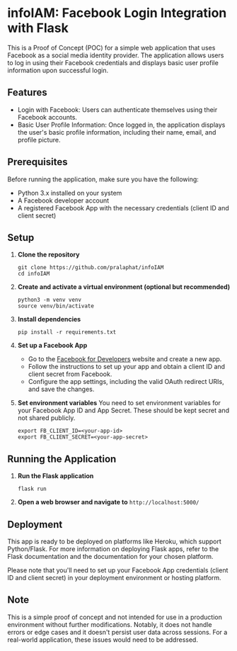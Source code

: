 # infoIAM: Facebook Login Integration with Flask

This is a Proof of Concept (POC) for a simple web application that uses Facebook as a social media identity provider. The application allows users to log in using their Facebook credentials and displays basic user profile information upon successful login.


## Features
- Login with Facebook: Users can authenticate themselves using their Facebook accounts.
- Basic User Profile Information: Once logged in, the application displays the user's basic profile information, including their name, email, and profile picture.

## Prerequisites
Before running the application, make sure you have the following:

- Python 3.x installed on your system
- A Facebook developer account
- A registered Facebook App with the necessary credentials (client ID and client secret)


## Setup

1. **Clone the repository**
    ```
    git clone https://github.com/pralaphat/infoIAM
    cd infoIAM
    ```

2. **Create and activate a virtual environment (optional but recommended)**
    ```
    python3 -m venv venv
    source venv/bin/activate
    ```

3. **Install dependencies**
    ```
    pip install -r requirements.txt
    ```

4. **Set up a Facebook App**
    - Go to the [Facebook for Developers](https://developers.facebook.com/) website and create a new app.
    - Follow the instructions to set up your app and obtain a client ID and client secret from Facebook.
    - Configure the app settings, including the valid OAuth redirect URIs, and save the changes.

5. **Set environment variables**
    You need to set environment variables for your Facebook App ID and App Secret. These should be kept secret and not shared publicly.
    ```
    export FB_CLIENT_ID=<your-app-id>
    export FB_CLIENT_SECRET=<your-app-secret>
    ```

## Running the Application

1. **Run the Flask application**
    ```
    flask run
    ```

2. **Open a web browser and navigate to** `http://localhost:5000/`


## Deployment

This app is ready to be deployed on platforms like Heroku, which support Python/Flask. For more information on deploying Flask apps, refer to the Flask documentation and the documentation for your chosen platform.

Please note that you'll need to set up your Facebook App credentials (client ID and client secret) in your deployment environment or hosting platform.


## Note

This is a simple proof of concept and not intended for use in a production environment without further modifications. Notably, it does not handle errors or edge cases and it doesn't persist user data across sessions. For a real-world application, these issues would need to be addressed.

